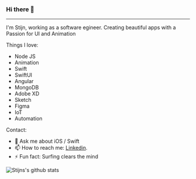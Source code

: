 ### Hi there 👋
----

I'm Stijn, working as a software egineer. Creating beautiful apps with a Passion for UI and Animation

Things I love:
  - Node JS
  - Animation
  - Swift
  - SwiftUI
  - Angular
  - MongoDB
  - Adobe XD
  - Sketch
  - Figma
  - IoT
  - Automation
 
Contact:
  - 💬 Ask me about iOS / Swift
  - 📫 How to reach me: [Linkedin](https://www.linkedin.com/in/sj-kramer/).
  - ⚡ Fun fact: Surfing clears the mind

![Stijns's github stats](https://github-readme-stats.vercel.app/api?username=stijnk008&show_icons=true&theme=react&show_icons=true&count_private=true)
